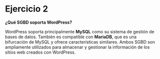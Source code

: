 # Ejercicio 2

**¿Qué SGBD soporta WordPress?**

WordPress soporta principalmente **MySQL** como su sistema de gestión de bases de datos. También es compatible con **MariaDB**, que es una bifurcación de MySQL y ofrece características similares. Ambos SGBD son ampliamente utilizados para almacenar y gestionar la información de los sitios web creados con WordPress.
